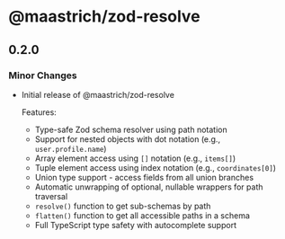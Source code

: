 # @maastrich/zod-resolve

## 0.2.0

### Minor Changes

- Initial release of @maastrich/zod-resolve

  Features:
  - Type-safe Zod schema resolver using path notation
  - Support for nested objects with dot notation (e.g., `user.profile.name`)
  - Array element access using `[]` notation (e.g., `items[]`)
  - Tuple element access using index notation (e.g., `coordinates[0]`)
  - Union type support - access fields from all union branches
  - Automatic unwrapping of optional, nullable wrappers for path traversal
  - `resolve()` function to get sub-schemas by path
  - `flatten()` function to get all accessible paths in a schema
  - Full TypeScript type safety with autocomplete support
